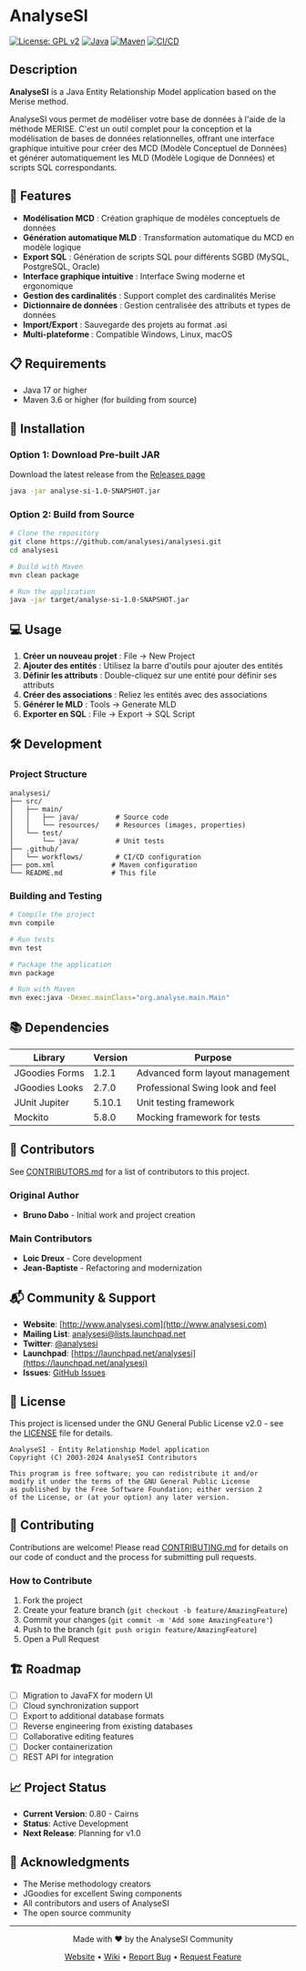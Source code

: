 # AnalyseSI

[![License: GPL v2](https://img.shields.io/badge/License-GPL%20v2-blue.svg)](https://www.gnu.org/licenses/old-licenses/gpl-2.0.en.html)
[![Java](https://img.shields.io/badge/Java-17%2B-orange.svg)](https://www.java.com)
[![Maven](https://img.shields.io/badge/Maven-3.6%2B-C71A36.svg)](https://maven.apache.org/)
[![CI/CD](https://github.com/analysesi/analysesi/workflows/CI%2FCD%20Pipeline/badge.svg)](https://github.com/analysesi/analysesi/actions)

## Description

**AnalyseSI** is a Java Entity Relationship Model application based on the Merise method.

AnalyseSI vous permet de modéliser votre base de données à l'aide de la méthode MERISE. C'est un outil complet pour la conception et la modélisation de bases de données relationnelles, offrant une interface graphique intuitive pour créer des MCD (Modèle Conceptuel de Données) et générer automatiquement les MLD (Modèle Logique de Données) et scripts SQL correspondants.

## 🚀 Features

- **Modélisation MCD** : Création graphique de modèles conceptuels de données
- **Génération automatique MLD** : Transformation automatique du MCD en modèle logique
- **Export SQL** : Génération de scripts SQL pour différents SGBD (MySQL, PostgreSQL, Oracle)
- **Interface graphique intuitive** : Interface Swing moderne et ergonomique
- **Gestion des cardinalités** : Support complet des cardinalités Merise
- **Dictionnaire de données** : Gestion centralisée des attributs et types de données
- **Import/Export** : Sauvegarde des projets au format .asi
- **Multi-plateforme** : Compatible Windows, Linux, macOS

## 📋 Requirements

- Java 17 or higher
- Maven 3.6 or higher (for building from source)

## 🔧 Installation

### Option 1: Download Pre-built JAR

Download the latest release from the [Releases page](https://github.com/analysesi/analysesi/releases)

```bash
java -jar analyse-si-1.0-SNAPSHOT.jar
```

### Option 2: Build from Source

```bash
# Clone the repository
git clone https://github.com/analysesi/analysesi.git
cd analysesi

# Build with Maven
mvn clean package

# Run the application
java -jar target/analyse-si-1.0-SNAPSHOT.jar
```

## 💻 Usage

1. **Créer un nouveau projet** : File → New Project
2. **Ajouter des entités** : Utilisez la barre d'outils pour ajouter des entités
3. **Définir les attributs** : Double-cliquez sur une entité pour définir ses attributs
4. **Créer des associations** : Reliez les entités avec des associations
5. **Générer le MLD** : Tools → Generate MLD
6. **Exporter en SQL** : File → Export → SQL Script

## 🛠️ Development

### Project Structure

```
analysesi/
├── src/
│   ├── main/
│   │   ├── java/         # Source code
│   │   └── resources/    # Resources (images, properties)
│   └── test/
│       └── java/         # Unit tests
├── .github/
│   └── workflows/        # CI/CD configuration
├── pom.xml              # Maven configuration
└── README.md            # This file
```

### Building and Testing

```bash
# Compile the project
mvn compile

# Run tests
mvn test

# Package the application
mvn package

# Run with Maven
mvn exec:java -Dexec.mainClass="org.analyse.main.Main"
```

## 📚 Dependencies

| Library | Version | Purpose |
|---------|---------|---------|
| JGoodies Forms | 1.2.1 | Advanced form layout management |
| JGoodies Looks | 2.7.0 | Professional Swing look and feel |
| JUnit Jupiter | 5.10.1 | Unit testing framework |
| Mockito | 5.8.0 | Mocking framework for tests |

## 👥 Contributors

See [CONTRIBUTORS.md](CONTRIBUTORS.md) for a list of contributors to this project.

### Original Author
- **Bruno Dabo** - Initial work and project creation

### Main Contributors
- **Loic Dreux** - Core development
- **Jean-Baptiste** - Refactoring and modernization

## 📬 Community & Support

- **Website**: [http://www.analysesi.com](http://www.analysesi.com)
- **Mailing List**: analysesi@lists.launchpad.net
- **Twitter**: [@analysesi](http://twitter.com/analysesi)
- **Launchpad**: [https://launchpad.net/analysesi](https://launchpad.net/analysesi)
- **Issues**: [GitHub Issues](https://github.com/analysesi/analysesi/issues)

## 📝 License

This project is licensed under the GNU General Public License v2.0 - see the [LICENSE](LICENSE) file for details.

```
AnalyseSI - Entity Relationship Model application
Copyright (C) 2003-2024 AnalyseSI Contributors

This program is free software; you can redistribute it and/or
modify it under the terms of the GNU General Public License
as published by the Free Software Foundation; either version 2
of the License, or (at your option) any later version.
```

## 🤝 Contributing

Contributions are welcome! Please read [CONTRIBUTING.md](CONTRIBUTING.md) for details on our code of conduct and the process for submitting pull requests.

### How to Contribute

1. Fork the project
2. Create your feature branch (`git checkout -b feature/AmazingFeature`)
3. Commit your changes (`git commit -m 'Add some AmazingFeature'`)
4. Push to the branch (`git push origin feature/AmazingFeature`)
5. Open a Pull Request

## 🏗️ Roadmap

- [ ] Migration to JavaFX for modern UI
- [ ] Cloud synchronization support
- [ ] Export to additional database formats
- [ ] Reverse engineering from existing databases
- [ ] Collaborative editing features
- [ ] Docker containerization
- [ ] REST API for integration

## 📈 Project Status

- **Current Version**: 0.80 - Cairns
- **Status**: Active Development
- **Next Release**: Planning for v1.0

## 🙏 Acknowledgments

- The Merise methodology creators
- JGoodies for excellent Swing components
- All contributors and users of AnalyseSI
- The open source community

---

<p align="center">
  Made with ❤️ by the AnalyseSI Community
</p>

<p align="center">
  <a href="http://www.analysesi.com">Website</a> •
  <a href="https://github.com/analysesi/analysesi/wiki">Wiki</a> •
  <a href="https://github.com/analysesi/analysesi/issues">Report Bug</a> •
  <a href="https://github.com/analysesi/analysesi/issues">Request Feature</a>
</p>